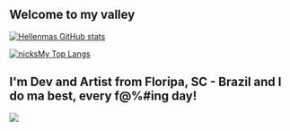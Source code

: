## Welcome to my valley

[![Hellenmas GitHub stats](https://github-readme-stats.vercel.app/api?username=nicksMy&theme=tokyonight&layout=compact)](https://github.com/nicksMy/github-readme-stats)

[![nicksMy Top Langs](https://github-readme-stats.vercel.app/api/top-langs/?username=nicksMy&theme=tokyonight&layout=compact)](https://github.com/nicksMy/github-readme-stats)

## I'm Dev and Artist from Floripa, SC - Brazil and I do ma best, every f@%#ing day!

<picture>
<source
  srcset="https://github-readme-stats.vercel.app/api?username=nicksMy&theme=tokyonight&layout=compact"
  media="(prefers-color-scheme: dark)"
/>
<img src="https://github-readme-stats.vercel.app/api?username=nicksMy&theme=tokyonight&layout=compact" />
</picture>
